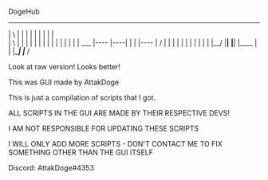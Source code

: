 DogeHub
 __      ____      ____      ____                             ___
|  \    |    |    |         |            |    |    |    |    |    \
|   \   |    |    |         |            |    |    |    |    |    |
|   |   |    |    | ___     |----        |----|    |    |    |----
|   /   |    |    |    |    |            |    |    |    |    |    |
|__/    |____|    |____|    |____        |    |    |____|    |___ /


Look at raw version! Looks better!

This was GUI made by AttakDoge

This is just a compilation of scripts that I got.

ALL SCRIPTS IN THE GUI ARE MADE BY THEIR RESPECTIVE DEVS!

I AM NOT RESPONSIBLE FOR UPDATING THESE SCRIPTS

I WILL ONLY ADD MORE SCRIPTS - DON'T CONTACT ME TO FIX SOMETHING OTHER THAN THE GUI ITSELF

Discord: AttakDoge#4353